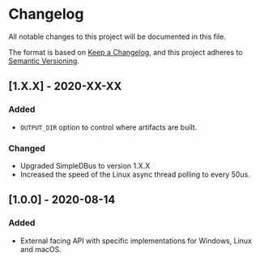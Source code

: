 # Changelog
All notable changes to this project will be documented in this file.

The format is based on [Keep a Changelog](https://keepachangelog.com/en/1.0.0/),
and this project adheres to [Semantic Versioning](https://semver.org/spec/v2.0.0.html).

## [1.X.X] - 2020-XX-XX

### Added
- `OUTPUT_DIR` option to control where artifacts are built.

### Changed
- Upgraded SimpleDBus to version 1.X.X
- Increased the speed of the Linux async thread polling to every 50us.


## [1.0.0] - 2020-08-14

### Added
- External facing API with specific implementations for Windows, Linux and macOS.

